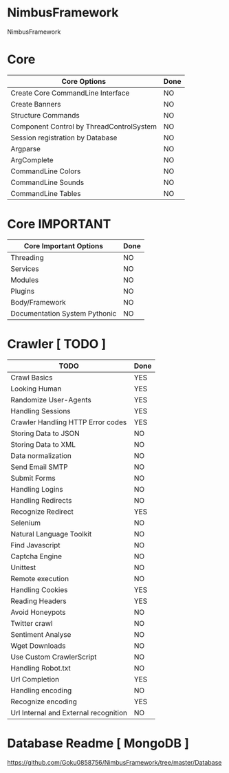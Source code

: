 # NimbusFramework

NimbusFramework


# Core

Core Options | Done
----------------------- | ----------
Create Core CommandLine Interface | NO
Create Banners | NO
Structure Commands | NO
Component Control by ThreadControlSystem | NO
Session registration by Database | NO
Argparse | NO
ArgComplete | NO
CommandLine Colors | NO
CommandLine Sounds | NO
CommandLine Tables | NO


# Core IMPORTANT

Core Important Options | Done
-------------------------- | ----------
Threading | NO
Services | NO
Modules | NO
Plugins | NO
Body/Framework | NO
Documentation System Pythonic | NO


# Crawler [ TODO ]

TODO | Done
----------------------- | ----------
Crawl Basics | YES
Looking Human | YES
Randomize User-Agents | YES
Handling Sessions | YES
Crawler Handling HTTP Error codes | YES
Storing Data to JSON | NO
Storing Data to XML | NO
Data normalization | NO
Send Email SMTP | NO
Submit Forms | NO
Handling Logins | NO
Handling Redirects | NO
Recognize Redirect | YES
Selenium | NO
Natural Language Toolkit | NO
Find Javascript | NO
Captcha Engine | NO
Unittest | NO
Remote execution | NO
Handling Cookies | YES
Reading Headers | YES
Avoid Honeypots | NO
Twitter crawl | NO
Sentiment Analyse | NO
Wget Downloads | NO
Use Custom CrawlerScript | NO
Handling Robot.txt | NO
Url Completion | YES
Handling encoding | NO
Recognize encoding | YES
Url Internal and External recognition | NO

# Database Readme [ MongoDB ]

https://github.com/Goku0858756/NimbusFramework/tree/master/Database
